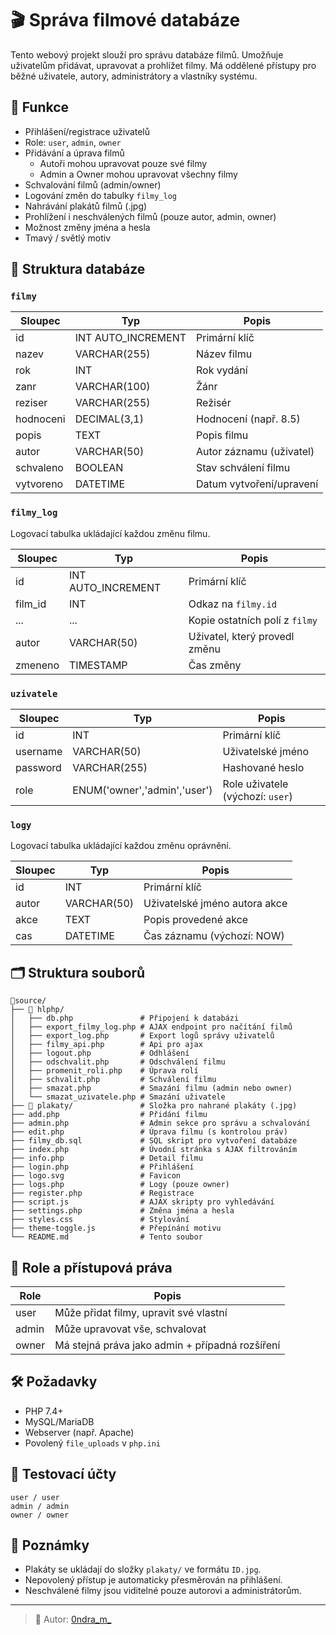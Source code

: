 
# 🎬 Správa filmové databáze

Tento webový projekt slouží pro správu databáze filmů. Umožňuje uživatelům přidávat, upravovat a prohlížet filmy. Má oddělené přístupy pro běžné uživatele, autory, administrátory a vlastníky systému.

## 🔧 Funkce

- Přihlášení/registrace uživatelů
- Role: `user`, `admin`, `owner`
- Přidávání a úprava filmů
  - Autoři mohou upravovat pouze své filmy
  - Admin a Owner mohou upravovat všechny filmy
- Schvalování filmů (admin/owner)
- Logování změn do tabulky `filmy_log`
- Nahrávání plakátů filmů (.jpg)
- Prohlížení i neschválených filmů (pouze autor, admin, owner)
- Možnost změny jména a hesla
- Tmavý / světlý motiv

## 🧱 Struktura databáze

### `filmy`
| Sloupec     | Typ           | Popis                          |
|-------------|----------------|--------------------------------|
| id          | INT AUTO_INCREMENT | Primární klíč             |
| nazev       | VARCHAR(255)  | Název filmu                    |
| rok         | INT           | Rok vydání                     |
| zanr        | VARCHAR(100)  | Žánr                           |
| reziser     | VARCHAR(255)  | Režisér                        |
| hodnoceni   | DECIMAL(3,1)  | Hodnocení (např. 8.5)          |
| popis       | TEXT          | Popis filmu                    |
| autor       | VARCHAR(50)   | Autor záznamu (uživatel)       |
| schvaleno   | BOOLEAN       | Stav schválení filmu           |
| vytvoreno   | DATETIME      | Datum vytvoření/upravení       |

### `filmy_log`
Logovací tabulka ukládající každou změnu filmu.

| Sloupec     | Typ           | Popis                              |
|-------------|----------------|------------------------------------|
| id          | INT AUTO_INCREMENT | Primární klíč                |
| film_id     | INT           | Odkaz na `filmy.id`               |
| ...         | ...           | Kopie ostatních polí z `filmy`    |
| autor       | VARCHAR(50)   | Uživatel, který provedl změnu     |
| zmeneno     | TIMESTAMP     | Čas změny                         |

### `uzivatele`
| Sloupec   | Typ                           | Popis                              |
|-----------|-------------------------------|------------------------------------|
| id        | INT                           | Primární klíč                      |
| username  | VARCHAR(50)                   | Uživatelské jméno                  |
| password  | VARCHAR(255)                  | Hashované heslo                    |
| role      | ENUM('owner','admin','user')  | Role uživatele (výchozí: `user`)   |

### `logy`
Logovací tabulka ukládající každou změnu oprávnění.


| Sloupec | Typ         | Popis                              |
|---------|-------------|------------------------------------|
| id      | INT         | Primární klíč                      |
| autor   | VARCHAR(50) | Uživatelské jméno autora akce     |
| akce    | TEXT        | Popis provedené akce               |
| cas     | DATETIME    | Čas záznamu (výchozí: NOW)         |

## 🗂️ Struktura souborů

```
📁source/
├── 📁 hlphp/
│   ├── db.php               # Připojení k databázi
│   ├── export_filmy_log.php # AJAX endpoint pro načítání filmů
│   ├── export_log.php       # Export logů správy uživatelů
│   ├── filmy_api.php        # Api pro ajax
│   ├── logout.php           # Odhlášení
│   ├── odschvalit.php       # Odschválení filmu
│   ├── promenit_roli.php    # Úprava rolí
│   ├── schvalit.php         # Schválení filmu
│   ├── smazat.php           # Smazání filmu (admin nebo owner)
│   └── smazat_uzivatele.php # Smazání uživatele
├── 📁 plakaty/               # Složka pro nahrané plakáty (.jpg)
├── add.php                  # Přidání filmu
├── admin.php                # Admin sekce pro správu a schvalování
├── edit.php                 # Úprava filmu (s kontrolou práv)
├── filmy_db.sql             # SQL skript pro vytvoření databáze
├── index.php                # Úvodní stránka s AJAX filtrováním
├── info.php                 # Detail filmu 
├── login.php                # Přihlášení
├── logo.svg                 # Favicon
├── logs.php                 # Logy (pouze owner)
├── register.php             # Registrace
├── script.js                # AJAX skripty pro vyhledávání
├── settings.php             # Změna jména a hesla
├── styles.css               # Stylování
├── theme-toggle.js          # Přepínání motivu
└── README.md                # Tento soubor
```

## 🔐 Role a přístupová práva

| Role   | Popis                                      |
|--------|--------------------------------------------|
| user   | Může přidat filmy, upravit své vlastní     |
| admin  | Může upravovat vše, schvalovat             |
| owner  | Má stejná práva jako admin + případná rozšíření |

## 🛠️ Požadavky

- PHP 7.4+
- MySQL/MariaDB
- Webserver (např. Apache)
- Povolený `file_uploads` v `php.ini`

## 🧪 Testovací účty

```
user / user
admin / admin
owner / owner
```

## 📌 Poznámky

- Plakáty se ukládají do složky `plakaty/` ve formátu `ID.jpg`.
- Nepovolený přístup je automaticky přesměrován na přihlášení.
- Neschválené filmy jsou viditelné pouze autorovi a administrátorům.

---

> 📣 Autor: [0ndra_m_](https://github.com/0ndraM)  


